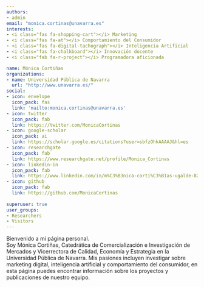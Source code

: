 ```yaml
---
authors:
- admin
email: "monica.cortinas@unavarra.es"
interests:
- <i class="fas fa-shopping-cart"></i> Marketing 
- <i class="fas fa-at"></i> Comportamiento del Consumidor 
- <i class="fas fa-digital-tachograph"></i> Inteligencia Artificial 
- <i class="fas fa-chalkboard"></i> Innovación docente 
- <i class="fab fa-r-project"></i> Programadora aficionada

name: Mónica Cortiñas
organizations:
- name: Universidad Pública de Navarra
  url: "http://www.unavarra.es/"
social:
- icon: envelope
  icon_pack: fas
  link: 'mailto:monica.cortinas@unavarra.es'
- icon: twitter
  icon_pack: fab
  link: https://twitter.com/MonicaCortinas
- icon: google-scholar
  icon_pack: ai
  link: https://scholar.google.es/citations?user=sbfzOhkAAAAJ&hl=es
- icon: researchgate
  icon_pack: fab
  link: https://www.researchgate.net/profile/Monica_Cortinas    
- icon: linkedin-in
  icon_pack: fab
  link: https://www.linkedin.com/in/m%C3%B3nica-corti%C3%B1as-ugalde-82043033/ 
- icon: github
  icon_pack: fab
  link: https://github.com/MonicaCortinas
  
superuser: true
user_groups:
- Researchers
- Visitors
---
```


Bienvenido a mi página personal.<br>
Soy Mónica Cortiñas, Catedrática de Comercialización e Investigación de Mercados y Vicerrectora de Calidad, Economía y Estrategia en la Universidad Pública de Navarra. 
Mis pasiones incluyen investigar sobre marketing digital, inteligencia artificial y comportamiento del consumidor, en esta página puedes encontrar información sobre los proyectos y publicaciones de nuestro equipo. 


